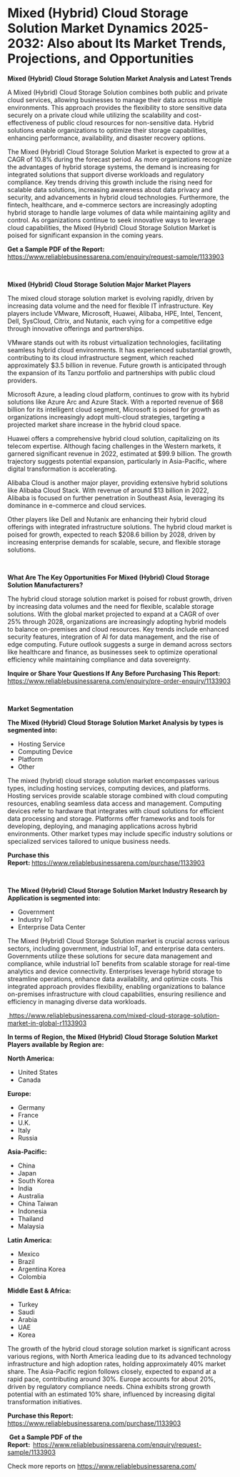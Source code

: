 <p><h1>Mixed (Hybrid) Cloud Storage Solution Market Dynamics 2025-2032: Also about Its Market Trends, Projections, and Opportunities</h1></p><p><strong>Mixed (Hybrid) Cloud Storage Solution Market Analysis and Latest Trends</strong></p>
<p><p>A Mixed (Hybrid) Cloud Storage Solution combines both public and private cloud services, allowing businesses to manage their data across multiple environments. This approach provides the flexibility to store sensitive data securely on a private cloud while utilizing the scalability and cost-effectiveness of public cloud resources for non-sensitive data. Hybrid solutions enable organizations to optimize their storage capabilities, enhancing performance, availability, and disaster recovery options.</p><p>The Mixed (Hybrid) Cloud Storage Solution Market is expected to grow at a CAGR of 10.8% during the forecast period. As more organizations recognize the advantages of hybrid storage systems, the demand is increasing for integrated solutions that support diverse workloads and regulatory compliance. Key trends driving this growth include the rising need for scalable data solutions, increasing awareness about data privacy and security, and advancements in hybrid cloud technologies. Furthermore, the fintech, healthcare, and e-commerce sectors are increasingly adopting hybrid storage to handle large volumes of data while maintaining agility and control. As organizations continue to seek innovative ways to leverage cloud capabilities, the Mixed (Hybrid) Cloud Storage Solution Market is poised for significant expansion in the coming years.</p></p>
<p><strong>Get a Sample PDF of the Report:&nbsp;</strong> <a href="https://www.reliablebusinessarena.com/enquiry/request-sample/1133903?utm_campaign=3314&utm_medium=2&utm_source=Github&utm_content=ia&utm_term=25032025&utm_id=mixed-hybrid-cloud-storage-solution">https://www.reliablebusinessarena.com/enquiry/request-sample/1133903</a></p>
<p>&nbsp;</p>
<p><strong>Mixed (Hybrid) Cloud Storage Solution Major Market Players</strong></p>
<p><p>The mixed cloud storage solution market is evolving rapidly, driven by increasing data volume and the need for flexible IT infrastructure. Key players include VMware, Microsoft, Huawei, Alibaba, HPE, Intel, Tencent, Dell, SysCloud, Citrix, and Nutanix, each vying for a competitive edge through innovative offerings and partnerships.</p><p>VMware stands out with its robust virtualization technologies, facilitating seamless hybrid cloud environments. It has experienced substantial growth, contributing to its cloud infrastructure segment, which reached approximately $3.5 billion in revenue. Future growth is anticipated through the expansion of its Tanzu portfolio and partnerships with public cloud providers.</p><p>Microsoft Azure, a leading cloud platform, continues to grow with its hybrid solutions like Azure Arc and Azure Stack. With a reported revenue of $68 billion for its intelligent cloud segment, Microsoft is poised for growth as organizations increasingly adopt multi-cloud strategies, targeting a projected market share increase in the hybrid cloud space.</p><p>Huawei offers a comprehensive hybrid cloud solution, capitalizing on its telecom expertise. Although facing challenges in the Western markets, it garnered significant revenue in 2022, estimated at $99.9 billion. The growth trajectory suggests potential expansion, particularly in Asia-Pacific, where digital transformation is accelerating.</p><p>Alibaba Cloud is another major player, providing extensive hybrid solutions like Alibaba Cloud Stack. With revenue of around $13 billion in 2022, Alibaba is focused on further penetration in Southeast Asia, leveraging its dominance in e-commerce and cloud services.</p><p>Other players like Dell and Nutanix are enhancing their hybrid cloud offerings with integrated infrastructure solutions. The hybrid cloud market is poised for growth, expected to reach $208.6 billion by 2028, driven by increasing enterprise demands for scalable, secure, and flexible storage solutions.</p></p>
<p>&nbsp;</p>
<p><strong>What Are The Key Opportunities For Mixed (Hybrid) Cloud Storage Solution Manufacturers?</strong></p>
<p><p>The hybrid cloud storage solution market is poised for robust growth, driven by increasing data volumes and the need for flexible, scalable storage solutions. With the global market projected to expand at a CAGR of over 25% through 2028, organizations are increasingly adopting hybrid models to balance on-premises and cloud resources. Key trends include enhanced security features, integration of AI for data management, and the rise of edge computing. Future outlook suggests a surge in demand across sectors like healthcare and finance, as businesses seek to optimize operational efficiency while maintaining compliance and data sovereignty.</p></p>
<p><strong>Inquire or Share Your Questions If Any Before Purchasing This Report:</strong> <a href="https://www.reliablebusinessarena.com/enquiry/pre-order-enquiry/1133903?utm_campaign=3314&utm_medium=2&utm_source=Github&utm_content=ia&utm_term=25032025&utm_id=mixed-hybrid-cloud-storage-solution">https://www.reliablebusinessarena.com/enquiry/pre-order-enquiry/1133903</a></p>
<p>&nbsp;</p>
<p><strong>Market Segmentation</strong></p>
<p><strong>The Mixed (Hybrid) Cloud Storage Solution Market Analysis by types is segmented into:</strong></p>
<p><ul><li>Hosting Service</li><li>Computing Device</li><li>Platform</li><li>Other</li></ul></p>
<p><p>The mixed (hybrid) cloud storage solution market encompasses various types, including hosting services, computing devices, and platforms. Hosting services provide scalable storage combined with cloud computing resources, enabling seamless data access and management. Computing devices refer to hardware that integrates with cloud solutions for efficient data processing and storage. Platforms offer frameworks and tools for developing, deploying, and managing applications across hybrid environments. Other market types may include specific industry solutions or specialized services tailored to unique business needs.</p></p>
<p><strong>Purchase this Report:&nbsp;</strong><a href="https://www.reliablebusinessarena.com/purchase/1133903?utm_campaign=3314&utm_medium=2&utm_source=Github&utm_content=ia&utm_term=25032025&utm_id=mixed-hybrid-cloud-storage-solution">https://www.reliablebusinessarena.com/purchase/1133903</a></p>
<p>&nbsp;</p>
<p><strong>The Mixed (Hybrid) Cloud Storage Solution Market Industry Research by Application is segmented into:</strong></p>
<p><ul><li>Government</li><li>Industry IoT</li><li>Enterprise Data Center</li></ul></p>
<p><p>The Mixed (Hybrid) Cloud Storage Solution market is crucial across various sectors, including government, industrial IoT, and enterprise data centers. Governments utilize these solutions for secure data management and compliance, while industrial IoT benefits from scalable storage for real-time analytics and device connectivity. Enterprises leverage hybrid storage to streamline operations, enhance data availability, and optimize costs. This integrated approach provides flexibility, enabling organizations to balance on-premises infrastructure with cloud capabilities, ensuring resilience and efficiency in managing diverse data workloads.</p></p>
<p><a href="https://www.reliablebusinessarena.com/mixed-cloud-storage-solution-market-in-global-r1133903?utm_campaign=3314&utm_medium=2&utm_source=Github&utm_content=ia&utm_term=25032025&utm_id=mixed-hybrid-cloud-storage-solution">&nbsp;https://www.reliablebusinessarena.com/mixed-cloud-storage-solution-market-in-global-r1133903</a></p>
<p><strong>In terms of Region, the Mixed (Hybrid) Cloud Storage Solution Market Players available by Region are:</strong></p>
<p>
    <p> <strong> North America: </strong>
        <ul>
            <li>United States</li>
            <li>Canada</li>
        </ul>
        </p> 
    <p> <strong> Europe: </strong>
        <ul>
            <li>Germany</li>
            <li>France</li>
            <li>U.K.</li>
            <li>Italy</li>
            <li>Russia</li>
        </ul>
        </p> 
    <p> <strong> Asia-Pacific: </strong>
        <ul>
            <li>China</li>
            <li>Japan</li>
            <li>South Korea</li>
            <li>India</li>
            <li>Australia</li>
            <li>China Taiwan</li>
            <li>Indonesia</li>
            <li>Thailand</li>
            <li>Malaysia</li>
        </ul>
        </p> 
    <p> <strong> Latin America: </strong>
        <ul>
            <li>Mexico</li>
            <li>Brazil</li>
            <li>Argentina Korea</li>
            <li>Colombia</li>
        </ul>
        </p> 
    <p> <strong> Middle East & Africa: </strong>
        <ul>
            <li>Turkey</li>
            <li>Saudi</li>
            <li>Arabia</li>
            <li>UAE</li>
            <li>Korea</li>
        </ul>
    </p>
    </p>
<p><p>The growth of the hybrid cloud storage solution market is significant across various regions, with North America leading due to its advanced technology infrastructure and high adoption rates, holding approximately 40% market share. The Asia-Pacific region follows closely, expected to expand at a rapid pace, contributing around 30%. Europe accounts for about 20%, driven by regulatory compliance needs. China exhibits strong growth potential with an estimated 10% share, influenced by increasing digital transformation initiatives.</p></p>
<p><strong>Purchase this Report: </strong><a href="https://www.reliablebusinessarena.com/purchase/1133903?utm_campaign=3314&utm_medium=2&utm_source=Github&utm_content=ia&utm_term=25032025&utm_id=mixed-hybrid-cloud-storage-solution">https://www.reliablebusinessarena.com/purchase/1133903</a></p>
<p>&nbsp;<strong>Get a Sample PDF of the Report:&nbsp;&nbsp;</strong><a href="https://www.reliablebusinessarena.com/enquiry/request-sample/1133903?utm_campaign=3314&utm_medium=2&utm_source=Github&utm_content=ia&utm_term=25032025&utm_id=mixed-hybrid-cloud-storage-solution">https://www.reliablebusinessarena.com/enquiry/request-sample/1133903</a></p>
<p><strong></strong></p>
<p>Check more reports on <a href="https://www.reliablebusinessarena.com/?utm_campaign=3314&utm_medium=2&utm_source=Github&utm_content=ia&utm_term=25032025&utm_id=mixed-hybrid-cloud-storage-solution">https://www.reliablebusinessarena.com/</a></p>
